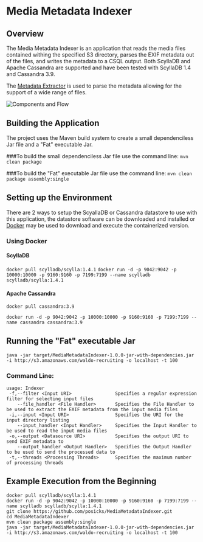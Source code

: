 [components]: https://github.com/posicks/MediaMetadataIndexer/raw/master/Components%20and%20Flow.png "Components and Flow"

# Media Metadata Indexer

## Overview
The Media Metadata Indexer is an application that reads the media files contained withing the specified S3 directory, 
parses the EXIF metadata out of the files, and writes the metadata to a CSQL output. Both ScyllaDB and Apache Cassandra 
are supported and have been tested with ScyllaDB 1.4 and Cassandra 3.9. 

The [Metadata Extractor](https://drewnoakes.com/code/exif/) is used to parse the metadata allowing for the support of a 
wide range of files.

![Components and Flow][components]

## Building the Application
The project uses the Maven build system to create a small dependenciless Jar file and a "Fat" executable Jar.

###To build the small dependenciless Jar file use the command line:
`mvn clean package`
 
###To build the "Fat" executable Jar file use the command line:
`mvn clean package assembly:single`

## Setting up the Environment
There are 2 ways to setup the ScyallaDB or Cassandra datastore to use with this application, the datastore software can
be downloaded and installed or [Docker](https://www.docker.com/) may be used to download and execute the containerized version.

### Using Docker

#### ScyllaDB
`docker pull scylladb/scylla:1.4.1`
`docker run -d -p 9042:9042 -p 10000:10000 -p 9160:9160 -p 7199:7199 --name scylladb scylladb/scylla:1.4.1`

#### Apache Cassandra
`docker pull cassandra:3.9`
```
docker run -d -p 9042:9042 -p 10000:10000 -p 9160:9160 -p 7199:7199 --name cassandra cassandra:3.9
```

## Running the "Fat" executable Jar
```
java -jar target/MediaMetadataIndexer-1.0.0-jar-with-dependencies.jar -i http://s3.amazonaws.com/waldo-recruiting -o localhost -t 100
```

### Command Line:
```
usage: Indexer
 -f,--filter <Input URI>                Specifies a regular expression filter for selecting input files
    --file_handler <File Handler>       Specifies the File Handler to be used to extract the EXIF metadata from the input media files
 -i,--input <Input URI>                 Specifies the URI for the input directory listing
    --input_handler <Input Handler>     Specifies the Input Handler to be used to read the input media files
 -o,--output <Datasource URI>           Specifies the output URI to send EXIF metadata to
    --output_handler <Output Handler>   Specifies the Output Handler to be used to send the processed data to
 -t,--threads <Processing Threads>      Specifies the maximum number of processing threads
```

## Example Execution from the Beginning
```
docker pull scylladb/scylla:1.4.1
docker run -d -p 9042:9042 -p 10000:10000 -p 9160:9160 -p 7199:7199 --name scylladb scylladb/scylla:1.4.1
git clone https://github.com/posicks/MediaMetadataIndexer.git
cd MediaMetadataIndexer
mvn clean package assembly:single
java -jar target/MediaMetadataIndexer-1.0.0-jar-with-dependencies.jar -i http://s3.amazonaws.com/waldo-recruiting -o localhost -t 100
```
